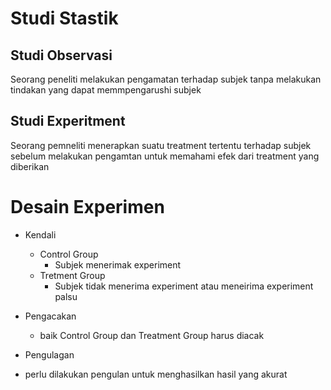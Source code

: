 # Studi Stastik
## Studi Observasi
Seorang peneliti melakukan pengamatan terhadap subjek tanpa melakukan tindakan yang dapat memmpengarushi subjek
## Studi Experitment
Seorang pemneliti menerapkan suatu treatment tertentu terhadap subjek sebelum melakukan pengamtan untuk memahami efek dari treatment yang diberikan

# Desain Experimen
- Kendali
  - Control Group
    - Subjek menerimak experiment
  - Tretment Group
    - Subjek tidak menerima experiment atau meneirima experiment palsu
  
- Pengacakan 
    - baik Control Group dan  Treatment Group harus diacak  
- Pengulagan 
 - perlu dilakukan pengulan untuk menghasilkan hasil yang akurat   